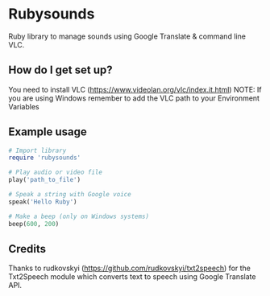 # Rubysounds
Ruby library to manage sounds using Google Translate &amp; command line VLC.

## How do I get set up? ##

You need to install VLC (https://www.videolan.org/vlc/index.it.html)
NOTE: If you are using Windows remember to add the VLC path to your Environment Variables

## Example usage ##

```ruby
# Import library
require 'rubysounds'

# Play audio or video file
play('path_to_file')

# Speak a string with Google voice
speak('Hello Ruby')

# Make a beep (only on Windows systems)
beep(600, 200)
```

## Credits ##

Thanks to rudkovskyi (https://github.com/rudkovskyi/txt2speech) for the Txt2Speech module which converts text to speech using Google Translate API.
